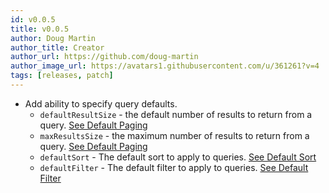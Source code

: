 ```yaml
---
id: v0.0.5
title: v0.0.5
author: Doug Martin
author_title: Creator
author_url: https://github.com/doug-martin
author_image_url: https://avatars1.githubusercontent.com/u/361261?v=4
tags: [releases, patch]
---
```


* Add ability to specify query defaults.
  * `defaultResultSize` -  the default number of results to return from a query. [See Default Paging](docs/graphql/resolvers#default-paging)
  * `maxResultsSize` -  the maximum number of results to return from a query. [See Default Paging](docs/graphql/resolvers#default-paging)
  * `defaultSort` -  The default sort to apply to queries. [See Default Sort](docs/graphql/resolvers#default-sort)
  * `defaultFilter` -  The default filter to apply to queries. [See Default Filter](docs/graphql/resolvers#default-filter)
